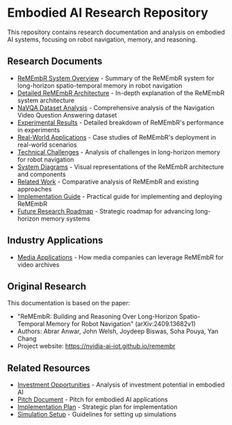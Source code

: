 # Embodied AI Research Repository

This repository contains research documentation and analysis on embodied AI systems, focusing on robot navigation, memory, and reasoning.

## Research Documents

- [ReMEmbR System Overview](remembr.md) - Summary of the ReMEmbR system for long-horizon spatio-temporal memory in robot navigation
- [Detailed ReMEmbR Architecture](docs/remembr_architecture.md) - In-depth explanation of the ReMEmbR system architecture
- [NaVQA Dataset Analysis](docs/navqa_dataset.md) - Comprehensive analysis of the Navigation Video Question Answering dataset
- [Experimental Results](docs/experimental_results.md) - Detailed breakdown of ReMEmbR's performance in experiments
- [Real-World Applications](docs/real_world_applications.md) - Case studies of ReMEmbR's deployment in real-world scenarios
- [Technical Challenges](docs/technical_challenges.md) - Analysis of challenges in long-horizon memory for robot navigation
- [System Diagrams](docs/system_diagrams.md) - Visual representations of the ReMEmbR architecture and components
- [Related Work](docs/related_work.md) - Comparative analysis of ReMEmbR and existing approaches
- [Implementation Guide](docs/implementation_guide.md) - Practical guide for implementing and deploying ReMEmbR
- [Future Research Roadmap](docs/future_research_roadmap.md) - Strategic roadmap for advancing long-horizon memory systems

## Industry Applications

- [Media Applications](docs/media_applications.md) - How media companies can leverage ReMEmbR for video archives

## Original Research

This documentation is based on the paper:
- "ReMEmbR: Building and Reasoning Over Long-Horizon Spatio-Temporal Memory for Robot Navigation" (arXiv:2409.13682v1)
- Authors: Abrar Anwar, John Welsh, Joydeep Biswas, Soha Pouya, Yan Chang
- Project website: https://nvidia-ai-iot.github.io/remembr

## Related Resources

- [Investment Opportunities](investment_opportunities.md) - Analysis of investment potential in embodied AI
- [Pitch Document](pitch.md) - Pitch for embodied AI applications
- [Implementation Plan](plan.md) - Strategic plan for implementation
- [Simulation Setup](sim_setup.md) - Guidelines for setting up simulations
